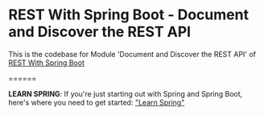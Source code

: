 # REST With Spring Boot - Document and Discover the REST API

This is the codebase for Module 'Document and Discover the REST API' of [REST With Spring Boot](http://bit.ly/restwithspring)


======

**LEARN SPRING**: If you're just starting out with Spring and Spring Boot, here's where you need to get started: ["Learn Spring"](https://bit.ly/github-ls)